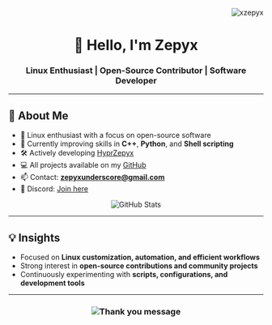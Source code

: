 <p align="right">
  <img src="https://komarev.com/ghpvc/?username=xzepyx&label=Profile+Views&color=0e75b6&style=flat-square" alt="xzepyx" />
</p>

<h1 align="center">👋 Hello, I'm Zepyx</h1>
<h3 align="center">Linux Enthusiast | Open-Source Contributor | Software Developer</h3>

---

## 🔹 About Me

- 🔭 Linux enthusiast with a focus on open-source software  
- 🌱 Currently improving skills in **C++**, **Python**, and **Shell scripting**  
- 🛠️ Actively developing [HyprZepyx](https://github.com/xzepyx/HyprZepyx)  
- 💻 All projects available on my [GitHub](https://github.com/xzepyx?tab=repositories)  
- 📫 Contact: **zepyxunderscore@gmail.com**  
- 💬 Discord: [Join here](https://discord.gg/yz9CRjQscP)
<p align="center">
  <img src="https://github-readme-stats.vercel.app/api?username=xzepyx&show_icons=true&theme=tokyonight&hide_title=true" alt="GitHub Stats" />
</p>


---

## 💡 Insights

- Focused on **Linux customization, automation, and efficient workflows**  
- Strong interest in **open-source contributions and community projects**  
- Continuously experimenting with **scripts, configurations, and development tools**  

---

<h3 align="center">
  <img src="https://readme-typing-svg.herokuapp.com?font=Fantasque+Sans+Mono&weight=700&size=28&pause=1000&color=0e75b6&center=true&width=600&lines=Thank+you+for+visiting!;Always+keep+learning+and+building" alt="Thank you message" />
</h3>

